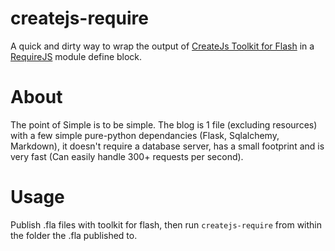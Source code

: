 createjs-require
================
A quick and dirty way to wrap the output of [CreateJs Toolkit for Flash](https://www.adobe.com/products/flash/flash-to-html5.html) in a [RequireJS](http://www.requirejs.org/) module define block.

About
============
The point of Simple is to be simple. The blog is 1 file (excluding resources) with a few simple pure-python dependancies (Flask, Sqlalchemy, Markdown), it doesn't require a database server, has a small footprint and is very fast (Can easily handle 300+ requests per second).

Usage
============
Publish .fla files with toolkit for flash, then run `createjs-require` from within the folder the .fla published to.

